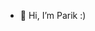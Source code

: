 - 👋 Hi, I’m Parik :)
<!--- - 👀 I’m interested in 
- 🌱 I’m currently learning ...
- 💞️ I’m looking to collaborate on ...
- 📫 How to reach me ...--->

<!---
parikmaan/parikmaan is a ✨ special ✨ repository because its `README.md` (this file) appears on your GitHub profile.
You can click the Preview link to take a look at your changes.
--->
